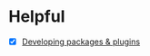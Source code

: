# Helpful

-[x] [Developing packages & plugins](https://flutter.dev/docs/development/packages-and-plugins/developing-packages)
